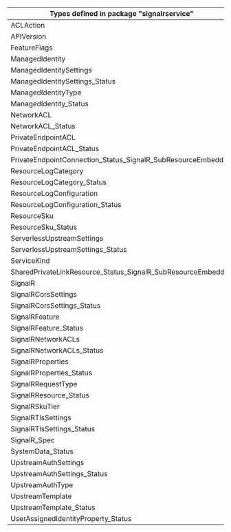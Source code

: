 | Types defined in package "signalrservice"                    | v1alpha1api20211001 |
|--------------------------------------------------------------|---------------------|
| ACLAction                                                    | v1alpha1api20211001 |
| APIVersion                                                   | v1alpha1api20211001 |
| FeatureFlags                                                 | v1alpha1api20211001 |
| ManagedIdentity                                              | v1alpha1api20211001 |
| ManagedIdentitySettings                                      | v1alpha1api20211001 |
| ManagedIdentitySettings_Status                               | v1alpha1api20211001 |
| ManagedIdentityType                                          | v1alpha1api20211001 |
| ManagedIdentity_Status                                       | v1alpha1api20211001 |
| NetworkACL                                                   | v1alpha1api20211001 |
| NetworkACL_Status                                            | v1alpha1api20211001 |
| PrivateEndpointACL                                           | v1alpha1api20211001 |
| PrivateEndpointACL_Status                                    | v1alpha1api20211001 |
| PrivateEndpointConnection_Status_SignalR_SubResourceEmbedded | v1alpha1api20211001 |
| ResourceLogCategory                                          | v1alpha1api20211001 |
| ResourceLogCategory_Status                                   | v1alpha1api20211001 |
| ResourceLogConfiguration                                     | v1alpha1api20211001 |
| ResourceLogConfiguration_Status                              | v1alpha1api20211001 |
| ResourceSku                                                  | v1alpha1api20211001 |
| ResourceSku_Status                                           | v1alpha1api20211001 |
| ServerlessUpstreamSettings                                   | v1alpha1api20211001 |
| ServerlessUpstreamSettings_Status                            | v1alpha1api20211001 |
| ServiceKind                                                  | v1alpha1api20211001 |
| SharedPrivateLinkResource_Status_SignalR_SubResourceEmbedded | v1alpha1api20211001 |
| SignalR                                                      | v1alpha1api20211001 |
| SignalRCorsSettings                                          | v1alpha1api20211001 |
| SignalRCorsSettings_Status                                   | v1alpha1api20211001 |
| SignalRFeature                                               | v1alpha1api20211001 |
| SignalRFeature_Status                                        | v1alpha1api20211001 |
| SignalRNetworkACLs                                           | v1alpha1api20211001 |
| SignalRNetworkACLs_Status                                    | v1alpha1api20211001 |
| SignalRProperties                                            | v1alpha1api20211001 |
| SignalRProperties_Status                                     | v1alpha1api20211001 |
| SignalRRequestType                                           | v1alpha1api20211001 |
| SignalRResource_Status                                       | v1alpha1api20211001 |
| SignalRSkuTier                                               | v1alpha1api20211001 |
| SignalRTlsSettings                                           | v1alpha1api20211001 |
| SignalRTlsSettings_Status                                    | v1alpha1api20211001 |
| SignalR_Spec                                                 | v1alpha1api20211001 |
| SystemData_Status                                            | v1alpha1api20211001 |
| UpstreamAuthSettings                                         | v1alpha1api20211001 |
| UpstreamAuthSettings_Status                                  | v1alpha1api20211001 |
| UpstreamAuthType                                             | v1alpha1api20211001 |
| UpstreamTemplate                                             | v1alpha1api20211001 |
| UpstreamTemplate_Status                                      | v1alpha1api20211001 |
| UserAssignedIdentityProperty_Status                          | v1alpha1api20211001 |
